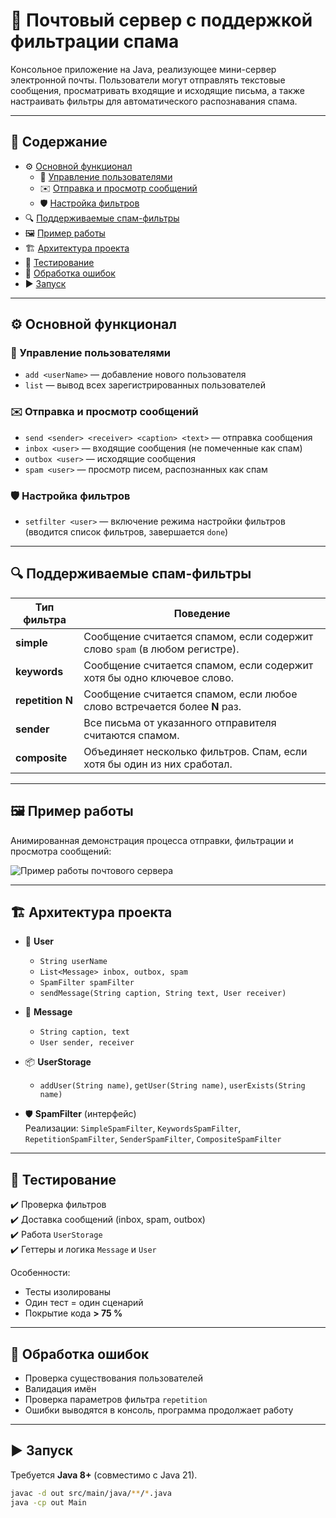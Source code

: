 # 📧 Почтовый сервер с поддержкой фильтрации спама

Консольное приложение на Java, реализующее мини-сервер электронной почты. Пользователи могут отправлять текстовые сообщения, просматривать входящие и исходящие письма, а также настраивать фильтры для автоматического распознавания спама.

---

## 📑 Содержание

- ⚙️ [Основной функционал](#-основной-функционал)  
  - 👤 [Управление пользователями](#управление-пользователями)  
  - ✉️ [Отправка и просмотр сообщений](#отправка-и-просмотр-сообщений)  
  - 🛡️ [Настройка фильтров](#настройка-фильтров)  
- 🔍 [Поддерживаемые спам-фильтры](#-поддерживаемые-спам-фильтры)  
- 🖼 [Пример работы](#-пример-работы)  
- 🏗️ [Архитектура проекта](#-архитектура-проекта)  
- 🧪 [Тестирование](#-тестирование)  
- 🚦 [Обработка ошибок](#-обработка-ошибок)  
- ▶️ [Запуск](#-запуск)

---

## ⚙️ Основной функционал

### 👤 Управление пользователями
-  `add <userName>` — добавление нового пользователя  
-  `list` — вывод всех зарегистрированных пользователей  

### ✉️ Отправка и просмотр сообщений
-  `send <sender> <receiver> <caption> <text>` — отправка сообщения  
-  `inbox <user>` — входящие сообщения (не помеченные как спам)  
-  `outbox <user>` — исходящие сообщения  
-  `spam <user>` — просмотр писем, распознанных как спам  

### 🛡️ Настройка фильтров
-  `setfilter <user>` — включение режима настройки фильтров  
  (вводится список фильтров, завершается `done`)  

---

## 🔍 Поддерживаемые спам-фильтры

| Тип фильтра       | Поведение |
|-------------------|-----------|
| **simple**        | Сообщение считается спамом, если содержит слово `spam` (в любом регистре). |
| **keywords**      | Сообщение считается спамом, если содержит хотя бы одно ключевое слово. |
| **repetition N**  | Сообщение считается спамом, если любое слово встречается более **N** раз. |
| **sender <name>** | Все письма от указанного отправителя считаются спамом. |
| **composite**     | Объединяет несколько фильтров. Спам, если хотя бы один из них сработал. |

---

## 🖼 Пример работы

Анимированная демонстрация процесса отправки, фильтрации и просмотра сообщений:

![Пример работы почтового сервера](https://i.imgur.com/JsS78e5.gif)

---

## 🏗️ Архитектура проекта

- 👤 **User**
  - `String userName`
  - `List<Message> inbox, outbox, spam`
  - `SpamFilter spamFilter`
  - `sendMessage(String caption, String text, User receiver)`

- 💌 **Message**
  - `String caption, text`
  - `User sender, receiver`

- 📦 **UserStorage**
  - `addUser(String name)`, `getUser(String name)`, `userExists(String name)`

- 🛡️ **SpamFilter** (интерфейс)  
  Реализации: `SimpleSpamFilter`, `KeywordsSpamFilter`, `RepetitionSpamFilter`, `SenderSpamFilter`, `CompositeSpamFilter`

---

## 🧪 Тестирование

✔️ Проверка фильтров  
✔️ Доставка сообщений (inbox, spam, outbox)  
✔️ Работа `UserStorage`  
✔️ Геттеры и логика `Message` и `User`  

Особенности:  
-  Тесты изолированы  
-  Один тест = один сценарий  
-  Покрытие кода **> 75 %**

---

## 🚦 Обработка ошибок

-  Проверка существования пользователей  
-  Валидация имён  
-  Проверка параметров фильтра `repetition`  
-  Ошибки выводятся в консоль, программа продолжает работу  

---

## ▶️ Запуск

Требуется **Java 8+** (совместимо с Java 21).

```bash
javac -d out src/main/java/**/*.java
java -cp out Main


